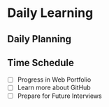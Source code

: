 # Daily Learning
## Daily Planning
## Time Schedule
- [ ] Progress in Web Portfolio
- [ ] Learn more about GitHub
- [ ] Prepare for Future Interviews
